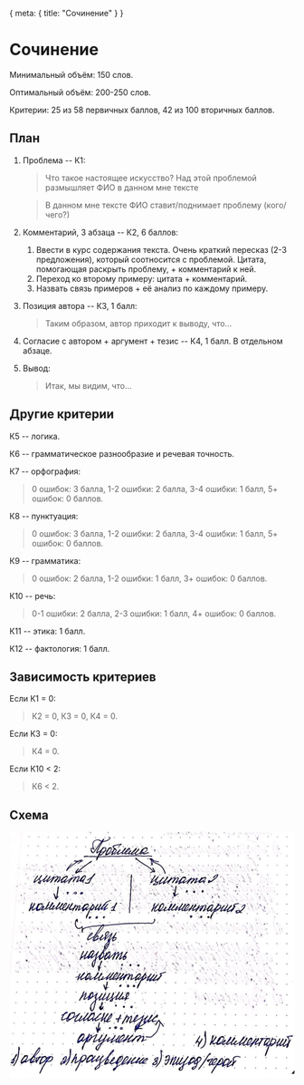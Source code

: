 <route> { meta: { title: "Сочинение" } } </route> 

# Сочинение

Минимальный объём: 150 слов.

Оптимальный объём: 200-250 слов.

Критерии:
25 из 58 первичных баллов,
42 из 100 вторичных баллов.

## План

1. Проблема -- К1:

   > Что такое настоящее искусство? Над этой проблемой размышляет ФИО в данном мне тексте

   > В данном мне тексте ФИО ставит/поднимает проблему (кого/чего?)

2. Комментарий, 3 абзаца -- К2, 6 баллов:
    1. Ввести в курс содержания текста. Очень краткий пересказ (2-3 предложения), который соотносится с проблемой. Цитата, помогающая раскрыть проблему, + комментарий к ней.
    2. Переход ко второму примеру: цитата + комментарий.
    3. Назвать связь примеров + её анализ по каждому примеру.

3. Позиция автора -- К3, 1 балл:

   > Таким образом, автор приходит к выводу, что...

4. Согласие с автором + аргумент + тезис -- К4, 1 балл. В отдельном абзаце.

5. Вывод:
   > Итак, мы видим, что...

## Другие критерии

К5 -- логика.

К6 -- грамматическое разнообразие и речевая точность.

К7 -- орфография:
> 0 ошибок: 3 балла,
> 1-2 ошибки: 2 балла,
> 3-4 ошибки: 1 балл,
> 5+ ошибок: 0 баллов.

К8 -- пунктуация:
> 0 ошибок: 3 балла,
> 1-2 ошибки: 2 балла,
> 3-4 ошибки: 1 балл,
> 5+ ошибок: 0 баллов.

К9 -- грамматика:
> 0 ошибок: 2 балла,
> 1-2 ошибки: 1 балл,
> 3+ ошибок: 0 баллов.

К10 -- речь:
> 0-1 ошибки: 2 балла,
> 2-3 ошибки: 1 балл,
> 4+ ошибок: 0 баллов.

К11 -- этика: 1 балл.

К12 -- фактология: 1 балл.

## Зависимость критериев

Если К1 = 0:
> К2 = 0,
> К3 = 0,
> К4 = 0.

Если К3 = 0:
> К4 = 0.

Если К10 < 2:
> К6 < 2.


## Схема

![](../assets/essay.jpg)